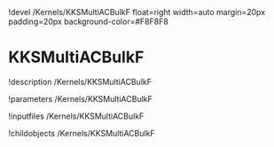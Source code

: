 <!-- MOOSE Object Documentation Stub: Remove this when content is added. -->!devel /Kernels/KKSMultiACBulkF float=right width=auto margin=20px padding=20px background-color=#F8F8F8


# KKSMultiACBulkF
!description /Kernels/KKSMultiACBulkF

!parameters /Kernels/KKSMultiACBulkF

!inputfiles /Kernels/KKSMultiACBulkF

!childobjects /Kernels/KKSMultiACBulkF

